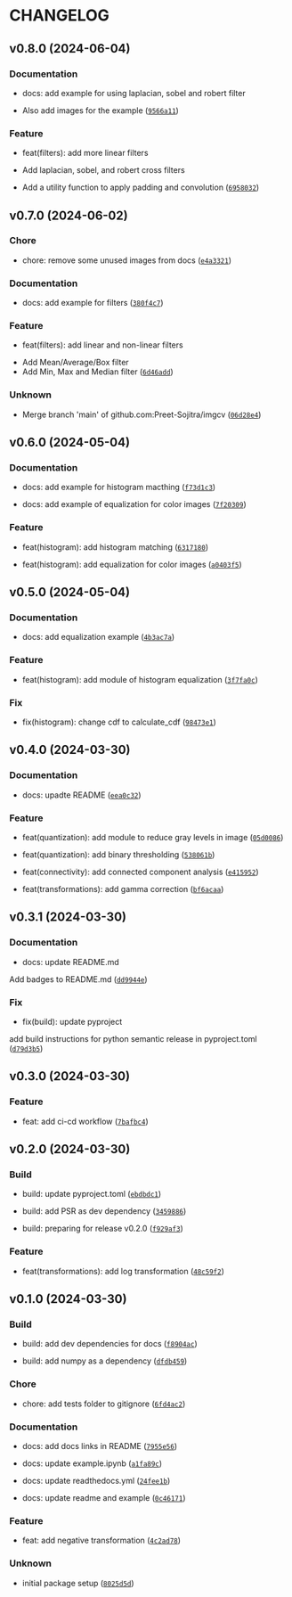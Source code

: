 # CHANGELOG



## v0.8.0 (2024-06-04)

### Documentation

* docs: add example for using laplacian, sobel and robert filter

- Also add images for the example ([`9566a11`](https://github.com/Preet-Sojitra/imgcv/commit/9566a11773d792fd2abe2aae30ab534128040be6))

### Feature

* feat(filters): add more linear filters

- Add laplacian, sobel, and robert cross filters

- Add a utility function to apply padding and convolution ([`6958032`](https://github.com/Preet-Sojitra/imgcv/commit/69580326a52edc7bb925e9531078c8cd043b51e6))


## v0.7.0 (2024-06-02)

### Chore

* chore: remove some unused images from docs ([`e4a3321`](https://github.com/Preet-Sojitra/imgcv/commit/e4a33213bc390809cdb6b049db663bd99cf279cf))

### Documentation

* docs: add example for filters ([`380f4c7`](https://github.com/Preet-Sojitra/imgcv/commit/380f4c7b4a27f8dc1581922d2cfb7c512ae58338))

### Feature

* feat(filters): add linear and non-linear filters

- Add Mean/Average/Box filter
- Add Min, Max and Median filter ([`6d46add`](https://github.com/Preet-Sojitra/imgcv/commit/6d46add230e9ddd1909554a601c6d0811fe55134))

### Unknown

* Merge branch &#39;main&#39; of github.com:Preet-Sojitra/imgcv ([`06d28e4`](https://github.com/Preet-Sojitra/imgcv/commit/06d28e433163ad78153b314ca199d39b522da32b))


## v0.6.0 (2024-05-04)

### Documentation

* docs: add example for histogram macthing ([`f73d1c3`](https://github.com/Preet-Sojitra/imgcv/commit/f73d1c332261a0b2c204b067aa11437d46b72a1c))

* docs: add example of equalization for color images ([`7f20309`](https://github.com/Preet-Sojitra/imgcv/commit/7f20309c00f632883bbe34e6b6dc39d885bdc730))

### Feature

* feat(histogram): add histogram matching ([`6317180`](https://github.com/Preet-Sojitra/imgcv/commit/631718004e6f97b5a74f95cc75abedfc7b34e489))

* feat(histogram): add equalization for color images ([`a0403f5`](https://github.com/Preet-Sojitra/imgcv/commit/a0403f55c7c747c0333292a2974e0e07078bfb4f))


## v0.5.0 (2024-05-04)

### Documentation

* docs: add equalization example ([`4b3ac7a`](https://github.com/Preet-Sojitra/imgcv/commit/4b3ac7ab7af8dc9d144b7c53a2ddc03d82e6536e))

### Feature

* feat(histogram): add module of histogram equalization ([`3f7fa0c`](https://github.com/Preet-Sojitra/imgcv/commit/3f7fa0c7e63113eff6fc29af7c88345ec4fa810c))

### Fix

* fix(histogram): change cdf to calculate_cdf ([`98473e1`](https://github.com/Preet-Sojitra/imgcv/commit/98473e15596507240b537cf3b0115dd7a8e05e15))


## v0.4.0 (2024-03-30)

### Documentation

* docs: upadte README ([`eea0c32`](https://github.com/Preet-Sojitra/imgcv/commit/eea0c32819679a3ac723410eea870bbac83909b9))

### Feature

* feat(quantization): add module to reduce gray levels in image ([`05d0086`](https://github.com/Preet-Sojitra/imgcv/commit/05d008600f6d6147d6f0936af4d9e943d4dd3941))

* feat(quantization): add binary thresholding ([`538061b`](https://github.com/Preet-Sojitra/imgcv/commit/538061b729acf5daf4501bb6978f4e1acc06819b))

* feat(connectivity): add connected component analysis ([`e415952`](https://github.com/Preet-Sojitra/imgcv/commit/e415952d20cece7baacb48436be9a91a22c6ce21))

* feat(transformations): add gamma correction ([`bf6acaa`](https://github.com/Preet-Sojitra/imgcv/commit/bf6acaabedf6628915ac55cb294805e363c7cd18))


## v0.3.1 (2024-03-30)

### Documentation

* docs: update README.md

Add badges to README.md ([`dd9944e`](https://github.com/Preet-Sojitra/imgcv/commit/dd9944ef545fbf02b20362c9c2eb4cffeac3f854))

### Fix

* fix(build): update pyproject

add build instructions for python semantic release in pyproject.toml ([`d79d3b5`](https://github.com/Preet-Sojitra/imgcv/commit/d79d3b54c90943f823539e8fbd74b3906e029d05))


## v0.3.0 (2024-03-30)

### Feature

* feat: add ci-cd workflow ([`7bafbc4`](https://github.com/Preet-Sojitra/imgcv/commit/7bafbc45096fe2e918e155957530f0b6d2f6696d))


## v0.2.0 (2024-03-30)

### Build

* build: update pyproject.toml ([`ebdbdc1`](https://github.com/Preet-Sojitra/imgcv/commit/ebdbdc1ec7df9b4e8ec97a65fc74a572697c7bf3))

* build: add PSR as dev dependency ([`3459886`](https://github.com/Preet-Sojitra/imgcv/commit/34598866dfa9865c2a05fac599861f3383a04ca7))

* build: preparing for release v0.2.0 ([`f929af3`](https://github.com/Preet-Sojitra/imgcv/commit/f929af38c0de2bf14f21844e737aada575074ada))

### Feature

* feat(transformations): add log transformation ([`48c59f2`](https://github.com/Preet-Sojitra/imgcv/commit/48c59f2b5467ba804f982ef5b18df51add384658))


## v0.1.0 (2024-03-30)

### Build

* build: add dev dependencies for docs ([`f8904ac`](https://github.com/Preet-Sojitra/imgcv/commit/f8904ac88b7e0e0aa73ee03d20c9a34d7942209f))

* build: add numpy as a dependency ([`dfdb459`](https://github.com/Preet-Sojitra/imgcv/commit/dfdb4595498360f6a9ef56e0c97cee781f68a6c5))

### Chore

* chore: add tests folder to gitignore ([`6fd4ac2`](https://github.com/Preet-Sojitra/imgcv/commit/6fd4ac2f096ef3310312a4ce988415c0934771b6))

### Documentation

* docs: add docs links in README ([`7955e56`](https://github.com/Preet-Sojitra/imgcv/commit/7955e56270d7656805bef8ab392cd51c560005b8))

* docs: update example.ipynb ([`a1fa89c`](https://github.com/Preet-Sojitra/imgcv/commit/a1fa89ce746057376ef29060a5b7424d25b1d0d5))

* docs: update readthedocs.yml ([`24fee1b`](https://github.com/Preet-Sojitra/imgcv/commit/24fee1bf15ed57394f9841983eebfde339f0564b))

* docs: update readme and example ([`0c46171`](https://github.com/Preet-Sojitra/imgcv/commit/0c46171d3e61efdf918dbd46cebfb822a63da233))

### Feature

* feat: add negative transformation ([`4c2ad78`](https://github.com/Preet-Sojitra/imgcv/commit/4c2ad780c600e0aaf06d62fc399b54d38b4f7dce))

### Unknown

* initial package setup ([`8025d5d`](https://github.com/Preet-Sojitra/imgcv/commit/8025d5d1f783d8f25c187d1f2878c2437441fab4))
